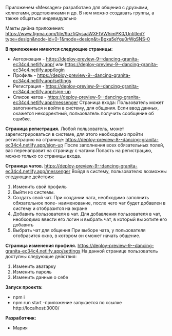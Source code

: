 Приложенем «Messager» разработано для общения с друзьями, коллегами, родствениками и др.
В нем можно создавать группы, а также общаться индевидуально

Макты дийна приложения:
https://www.figma.com/file/9azfiQysaaWXFfVW5imPK0/Untitled?type=design&node-id=0-1&mode=design&t=Bgxa5eYgu0rWgSNS-0

**В приложении имеются следующие страницы:**
- Авторизация - https://deploy-preview-9--dancing-granita-ec34c4.netlify.app/ или https://deploy-preview-9--dancing-granita-ec34c4.netlify.app/login
- Профиль - https://deploy-preview-9--dancing-granita-ec34c4.netlify.app/settings 
- Регистрация - https://deploy-preview-9--dancing-granita-ec34c4.netlify.app/sign-up
- Список чатов - https://deploy-preview-9--dancing-granita-ec34c4.netlify.app/messenger 
Страница входа:
Пользователь может залогиниться и войти в систему, для общения.
Если ввод данных, окажется некорректный, пользователь получить сообщение об ошибке.

**Страница регистрация.** 
Любой пользователь, может зарегистрироваться в системе, для этого необходимо пройти регистрацию на странице: 
https://deploy-preview-8--dancing-granita-ec34c4.netlify.app/sign-up
После заполнения всех обязательных полей, вас перенаправит на страницу с чатами
Попасть на регистрацию, можно только со страницы входа.

**Страница чатов.**
https://deploy-preview-9--dancing-granita-ec34c4.netlify.app/messenger 
Войдя в систему, пользователю возможны следующие действия:
1) Изменить свой профиль
2) Выйти из системы. 
3) Создать свой чат. 
При создании чата, необходимо заполнить обязательное поле- наименование, после чего чат будет добавлен в систему и отобразится на экране
4) Добавить пользователя в чат.
Для добавления пользователя в чат, необходимо ввести его логин и выбрать чат, в который вы хотите его добавить
5) Выбрать чат для общения
При выборе чата, у пользователя отобразится окно, в котором он сможет начать общение.

**Страница изменения профиля.**
https://deploy-preview-9--dancing-granita-ec34c4.netlify.app/settings 
На данной странице пользователь доступны следующие действия:
1) Изменить аватарку
2) Изменить пароль
3) Изменить данные о себе
 

**Запуск проекта:**
- npm i
- npm run start
-приложение запукается по ссылке  http://localhost:3000/

**Разработчик:**
- Мария

